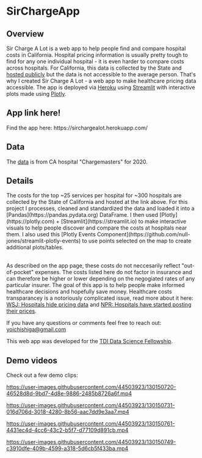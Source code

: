 # SirChargeApp
<h2>Overview</h2>
Sir Charge A Lot is a web app to help people find and compare hospital costs in California. Hospital pricing information is usually pretty tough to find for any one individual hospital - it is even harder to compare costs across hospitals. For California, this data is collected by the State and <a href="https://data.chhs.ca.gov/dataset/chargemasters/resource/95e415ee-5c11-40b9-b693-ff9af7985a94">hosted publicly</a> but the data is not accessible to the average person. That's why I created Sir Charge A Lot - a web app to make healthcare pricing data accessible. The app is deployed via <a href="https://www.heroku.com/">Heroku</a> using <a href="https://streamlit.io/">Streamlit</a> with interactive plots made using <a href="https://plotly.com/">Plotly</a>.


<h2>App link here! </h2>
Find the app here: https://sirchargealot.herokuapp.com/

<h2>Data </h2>
The <a href="https://data.chhs.ca.gov/dataset/chargemasters/resource/95e415ee-5c11-40b9-b693-ff9af7985a94">data</a> is from CA hospital "Chargemasters" for 2020.

<h2>Details</h2>
The costs for the top ~25 services per hospital for ~300 hospitals are collected by the State of California and hosted at the link above. For this project I processes, cleaned and standardized the data and loaded it into a [Pandas](https://pandas.pydata.org) DataFrame. I then used [Plotly](https://plotly.com) + [Streamlit](https://streamlit.io) to make interactive visuals to help people discover and compare the costs at hospitals near them. I also used this [Plotly Events Component](https://github.com/null-jones/streamlit-plotly-events) to use points selected on the map to create additional plots/tables.<br><br>

As described on the app page, these costs do not neccesarily reflect "out-of-pocket" expenses. The costs listed here do not factor in insurance and can therefore be higher or lower depending on the negogiated rates of any particular insurer. The goal of this app is to help people make informed healthcare decisions and hopefully save money. Healthcare costs transparancey is a notoriously complicated issue, read more about it here: [WSJ: Hospitals hide pricing data](https://www.wsj.com/articles/hospitals-hide-pricing-data-from-search-results-11616405402) and [NPR: Hospitals have started posting their prices](https://www.npr.org/sections/health-shots/2021/07/02/1012317032/hospitals-have-started-posting-their-prices-online-heres-what-they-reveal).

If you have any questions or comments feel free to reach out: <yoichishiga@gmail.com>

This web app was developed for the [TDI Data Science Fellowship](https://www.thedataincubator.com/programs/data-science-fellowship).

<h2>Demo videos </h2>
Check out a few demo clips:


https://user-images.githubusercontent.com/44503923/130150720-46528d8d-9bd7-4d8e-9886-2485b8726a6f.mp4



https://user-images.githubusercontent.com/44503923/130150731-016d706d-3018-4280-8b56-aac7dd9e3aa7.mp4



https://user-images.githubusercontent.com/44503923/130150761-4431ec4d-4cc6-43c2-b5f7-d77109d891cb.mp4



https://user-images.githubusercontent.com/44503923/130150749-c3910dfe-409b-4599-a318-5d6cb5f433ba.mp4


